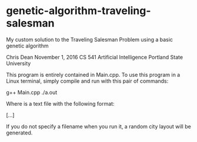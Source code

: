 # genetic-algorithm-traveling-salesman
My custom solution to the Traveling Salesman Problem using a basic genetic algorithm

Chris Dean
November 1, 2016
CS 541 Artificial Intelligence
Portland State University

This program is entirely contained in Main.cpp. To use this program in a Linux terminal, simply
compile and run with this pair of commands:

g++ Main.cpp
./a.out <filename>

Where <filename> is a text file with the following format:

<number of cities>
<city number> <x-coordinate> <y-coordinate>
<city number> <x-coordinate> <y-coordinate>
[...]
<start city number>


If you do not specify a filename when you run it, a random city layout will be generated.
